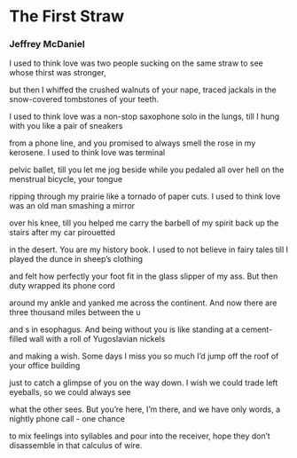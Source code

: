 # The First Straw

### Jeffrey McDaniel

I used to think love was two people sucking
on the same straw to see whose thirst was stronger,

but then I whiffed the crushed walnuts of your nape,
traced jackals in the snow-covered tombstones of your teeth.

I used to think love was a non-stop saxophone solo
in the lungs, till I hung with you like a pair of sneakers

from a phone line, and you promised to always smell
the rose in my kerosene. I used to think love was terminal

pelvic ballet, till you let me jog beside while you pedaled
all over hell on the menstrual bicycle, your tongue

ripping through my prairie like a tornado of paper cuts.
I used to think love was an old man smashing a mirror

over his knee, till you helped me carry the barbell
of my spirit back up the stairs after my car pirouetted

in the desert. You are my history book. I used to not believe
in fairy tales till I played the dunce in sheep’s clothing

and felt how perfectly your foot fit in the glass slipper
of my ass. But then duty wrapped its phone cord

around my ankle and yanked me across the continent.
And now there are three thousand miles between the u

and s in esophagus. And being without you is like standing
at a cement-filled wall with a roll of Yugoslavian nickels

and making a wish. Some days I miss you so much
I’d jump off the roof of your office building

just to catch a glimpse of you on the way down. I wish
we could trade left eyeballs, so we could always see

what the other sees. But you’re here, I’m there,
and we have only words, a nightly phone call - one chance

to mix feelings into syllables and pour into the receiver,
hope they don’t disassemble in that calculus of wire.

